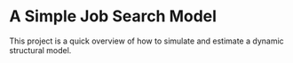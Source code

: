# A Simple Job Search Model

This project is a quick overview of how to simulate and estimate a dynamic structural model.
